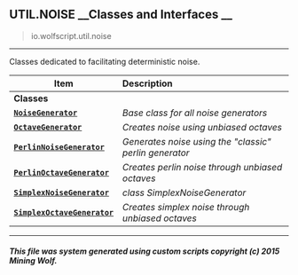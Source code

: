 ## UTIL.NOISE __Classes and Interfaces __

>io.wolfscript.util.noise

---

Classes dedicated to facilitating deterministic noise.

Item | Description   
--- | :--- 
__Classes__|
__[`NoiseGenerator`](NoiseGenerator.md)__ | _Base class for all noise generators_ 
__[`OctaveGenerator`](OctaveGenerator.md)__ | _Creates noise using unbiased octaves_ 
__[`PerlinNoiseGenerator`](PerlinNoiseGenerator.md)__ | _Generates noise using the "classic" perlin generator_ 
__[`PerlinOctaveGenerator`](PerlinOctaveGenerator.md)__ | _Creates perlin noise through unbiased octaves_ 
__[`SimplexNoiseGenerator`](SimplexNoiseGenerator.md)__ | _class SimplexNoiseGenerator_ 
__[`SimplexOctaveGenerator`](SimplexOctaveGenerator.md)__ | _Creates simplex noise through unbiased octaves_ 



---



##### This file was system generated using custom scripts copyright (c) 2015 Mining Wolf.
	

